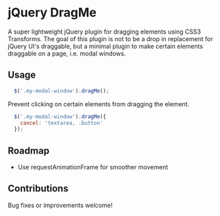 jQuery DragMe
=============

A super lightweight jQuery plugin for dragging elements using CSS3 Transforms.
The goal of this plugin is not to be a drop in replacement for jQuery UI's 
draggable, but a minimal plugin to make certain elements draggable on a page, 
i.e. modal windows.

## Usage

```javascript
  $('.my-modal-window').dragMe();
```

Prevent clicking on certain elements from dragging the element.

```javascript
  $('.my-modal-window').dragMe({
    cancel: 'textarea, .button'
  });
```

## Roadmap

- Use requestAnimationFrame for smoother movement

## Contributions

Bug fixes or improvements welcome!
